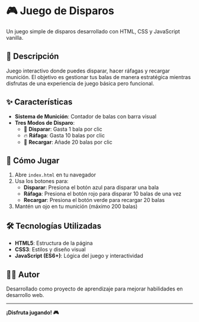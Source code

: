 # 🎮 Juego de Disparos

Un juego simple de disparos desarrollado con HTML, CSS y JavaScript vanilla.

## 🎯 Descripción

Juego interactivo donde puedes disparar, hacer ráfagas y recargar munición. El objetivo es gestionar tus balas de manera estratégica mientras disfrutas de una experiencia de juego básica pero funcional.

## ✨ Características

- **Sistema de Munición**: Contador de balas con barra visual
- **Tres Modos de Disparo**:
  - 🔫 **Disparar**: Gasta 1 bala por clic
  - 🔥 **Ráfaga**: Gasta 10 balas por clic
  - 🔋 **Recargar**: Añade 20 balas por clic

## 🚀 Cómo Jugar

1. Abre `index.html` en tu navegador
2. Usa los botones para:
   - **Disparar**: Presiona el botón azul para disparar una bala
   - **Ráfaga**: Presiona el botón rojo para disparar 10 balas de una vez
   - **Recargar**: Presiona el botón verde para recargar 20 balas
3. Mantén un ojo en tu munición (máximo 200 balas)

## 🛠️ Tecnologías Utilizadas

- **HTML5**: Estructura de la página
- **CSS3**: Estilos y diseño visual
- **JavaScript (ES6+)**: Lógica del juego y interactividad

## 👨‍💻 Autor

Desarrollado como proyecto de aprendizaje para mejorar habilidades en desarrollo web.

---

**¡Disfruta jugando! 🎮** 
